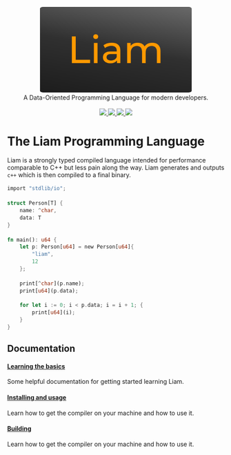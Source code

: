 <p align="center">
    <img src="docs/LiamLogo.png" alt="logo" style="width:70%; border-radius:2%">
    <br/>
   A Data-Oriented Programming Language for modern developers.
    <br/>
    <br/>
    <a href="https://github.com/jackdelahunt/Liam">
        <img src="https://img.shields.io/github/v/release/jackdelahunt/Liam?display_name=tag&include_prereleases">
    </a>
    <a href="https://github.com/jackdelahunt/Liam">
        <img src="https://img.shields.io/github/last-commit/jackdelahunt/Liam/main">
    </a>
    <a href="https://github.com/jackdelahunt/Liam">
        <img src="https://img.shields.io/github/repo-size/jackdelahunt/Liam">
    </a>
    <a href="https://github.com/jackdelahunt/Liam">
        <img src="https://img.shields.io/badge/platforms-Windows%20|%20Linux%20|%20macOS-green.svg">
    </a>
    <br>
</p>


# The Liam Programming Language
Liam is a strongly typed compiled language intended for performance comparable to C++ but less pain along the way. Liam generates and outputs `c++` which is then compiled to a final binary. 

```rust
import "stdlib/io";

struct Person[T] {
    name: ^char,
    data: T
}

fn main(): u64 {
    let p: Person[u64] = new Person[u64]{
        "liam",
        12
    };

    print[^char](p.name);
    print[u64](p.data);

    for let i := 0; i < p.data; i = i + 1; {
        print[u64](i);
    } 
}
```

## Documentation
#### [Learning the basics](docs/Learning-the-basics.md)
Some helpful documentation for getting started learning Liam.

#### [Installing and usage](docs/Installing.md)
Learn how to get the compiler on your machine and how to use it.

#### [Building](docs/Building.md)
Learn how to get the compiler on your machine and how to use it.
